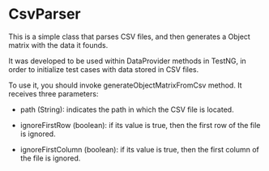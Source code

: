 # CsvParser

This is a simple class that parses CSV files, and then generates a Object matrix with the data it founds. 

It was developed to be used within DataProvider methods in TestNG, in order to initialize test cases with data stored in CSV files.

To use it, you should invoke generateObjectMatrixFromCsv method. It receives three parameters:

- path (String): indicates the path in which the CSV file is located.

- ignoreFirstRow (boolean): if its value is true, then the first row of the file is ignored.

- ignoreFirstColumn (boolean): if its value is true, then the first column of the file is ignored.
